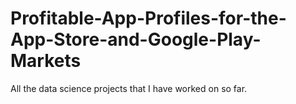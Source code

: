 # Profitable-App-Profiles-for-the-App-Store-and-Google-Play-Markets
All the data science projects that I have worked on so far.
